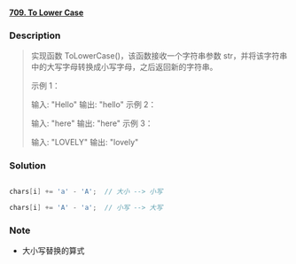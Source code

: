 #### [709. To Lower Case](https://leetcode-cn.com/problems/to-lower-case/)

### Description

>实现函数 ToLowerCase()，该函数接收一个字符串参数 str，并将该字符串中的大写字母转换成小写字母，之后返回新的字符串。
>
>
>
>示例 1：
>
>输入: "Hello"
>输出: "hello"
>示例 2：
>
>输入: "here"
>输出: "here"
>示例 3：
>
>输入: "LOVELY"
>输出: "lovely"

### Solution

```java

chars[i] += 'a' - 'A';  // 大小 --> 小写

chars[i] += 'A' - 'a';  // 小写 --> 大写
```

### Note

- 大小写替换的算式

